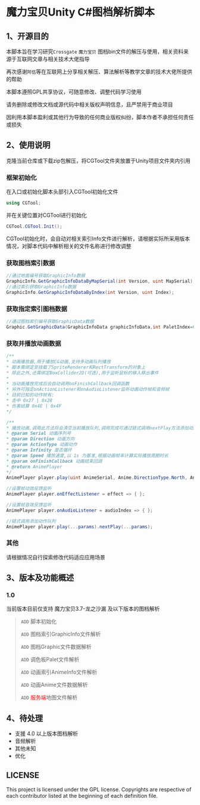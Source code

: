 # 魔力宝贝Unity C#图档解析脚本

## 1、开源目的
本脚本旨在学习研究```Crossgate``` ```魔力宝贝``` 图档bin文件的解压与使用，相关资料来源于互联网文章与相关技术大佬指导

再次感谢```阿伍```等在互联网上分享相关解压、算法解析等教学文章的技术大佬所提供的帮助

本脚本遵照GPL共享协议，可随意修改、调整代码学习使用

请务删除或修改文档或源代码中相关版权声明信息，且严禁用于商业项目

因利用本脚本盈利或其他行为导致的任何商业版权纠纷，脚本作者不承担任何责任或损失

## 2、使用说明

克隆当前仓库或下载zip包解压，将CGTool文件夹放置于Unity项目文件夹内引用

### 框架初始化
在入口或初始化脚本头部引入CGTool初始化文件
```csharp
using CGTool;
```
并在关键位置对CGTool进行初始化
```csharp
CGTool.CGTool.Init();
```
CGTool初始化时，会自动对相关索引Info文件进行解析，请根据实际所采用版本情况，对脚本代码中解析相关的文件名称进行修改调整

### 获取图档索引数据
```csharp
//通过地面编号获取GraphicInfo数据
GraphicInfo.GetGraphicInfoDataByMapSerial(int Version, uint MapSerial);
//通过索引获取GraphicInfo数据
GraphicInfo.GetGraphicInfoDataByIndex(int Version, uint Index);
```

### 获取指定索引图档数据
```csharp
//通过图档索引编号获取GraphicData数据
Graphic.GetGraphicData(GraphicInfoData graphicInfoData,int PaletIndex=0);
```

### 获取并播放动画数据
```csharp
/**
* 动画播放器,用于播放CG动画,支持多动画队列播放
* 脚本需绑定至挂载了SpriteRenderer和RectTransform的对象上
* 除此之外,还需绑定BoxCollider2D(可选),用于监听鼠标的移入移出事件
*
* 当动画播放完成后会自动调用onFinishCallback回调函数
* 另外可指定onActionListener和onAudioListener监听动画动作帧和音频帧
* 目前已知的动作帧有:
* 击中 0x27 | 0x28
* 伤害结算 0x4E | 0x4F
*/

/**
* 播放动画,调用此方法将会清空当前播放队列,调用完成可通过链式调用nextPlay方法添加动画到播放队列
* @param Serial 动画序列号
* @param Direction 动画方向
* @param ActionType 动画动作
* @param Infinity 是否循环
* @param Speed 播放速度,以 1s 为基准,根据动画帧率计算实际播放周期时长
* @param onFinishCallback 动画结束回调
* @return AnimePlayer
*/
AnimePlayer player.play(uint AnimeSerial, Anime.DirectionType.North, Anime.ActionType.Stand, true,0.1f,AnimeCallback onFinishCallback=null);

//设置帧动效反馈监听
AnimePlayer player.onEffectListener = effect => { };

//设置帧音效反馈监听
AnimePlayer player.onAudioListener = audioIndex => { };

//链式调用添加动作队列
AnimePlayer player.play(...params).nextPlay(...params);
```

### 其他
请根据情况自行探索修改代码适应应用场景

## 3、版本及功能概述
### 1.0

当前版本目前仅支持 魔力宝贝3.7-龙之沙漏 及以下版本的图档解析

>`ADD` 脚本初始化
> 
>`ADD` 图档索引GraphicInfo文件解析
> 
>`ADD` 图档Graphic文件数据解析
> 
>`ADD` 调色板Palet文件解析
> 
>`ADD` 动画索引AnimeInfo文件解析
> 
>`ADD` 动画Anime文件数据解析
> 
>`ADD` <font color="red">服务端</font>地图文件解析



## 4、待处理

- 支援 4.0 以上版本图档解析
- 音频解析
- 其他未知
- 优化

## LICENSE
This project is licensed under the GPL license. Copyrights are respective of each contributor listed at the beginning of each definition file.


